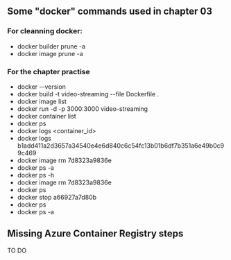 ## Some "docker" commands used in chapter 03

### For cleanning docker:
- docker builder prune -a
- docker image prune -a
### For the chapter practise
- docker --version
- docker build -t video-streaming --file Dockerfile .
- docker image list
- docker run -d -p 3000:3000 video-streaming
- docker container list
- docker ps
- docker logs <container_id>
- docker logs b1add411a2d3657a34540e4e6d840c6c54fc13b01b6df7b351a6e49b0c99c469
- docker image rm 7d8323a9836e
- docker ps -a
- docker ps -h
- docker image rm 7d8323a9836e
- docker ps
- docker stop a66927a7d80b
- docker ps
- docker ps -a

## Missing Azure Container Registry steps
TO DO